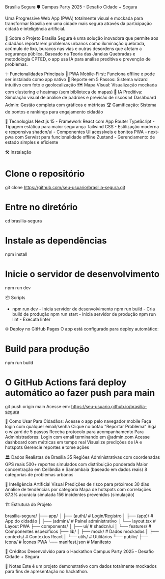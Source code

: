 Brasília Segura 🛡️
Campus Party 2025 - Desafio Cidade + Segura

Uma Progressive Web App (PWA) totalmente visual e mockada para transformar Brasília em uma cidade mais segura através da participação cidadã e inteligência artificial.

🎯 Sobre o Projeto
Brasília Segura é uma solução inovadora que permite aos cidadãos reportarem problemas urbanos como iluminação quebrada, acúmulo de lixo, buracos nas vias e outras desordens que afetam a segurança pública. Baseado na Teoria das Janelas Quebradas e metodologia CPTED, o app usa IA para análise preditiva e prevenção de problemas.

✨ Funcionalidades Principais
📱 PWA Mobile-First: Funciona offline e pode ser instalado como app nativo
📸 Reporte em 5 Passos: Sistema wizard intuitivo com foto e geolocalização
🗺️ Mapa Visual: Visualização mockada com clustering e heatmap (sem biblioteca de mapas)
🤖 IA Preditiva: Simulação visual de análise de padrões e previsão de riscos
📊 Dashboard Admin: Gestão completa com gráficos e métricas
🏆 Gamificação: Sistema de pontos e rankings para engajamento cidadão

🚀 Tecnologias
Next.js 15 - Framework React com App Router
TypeScript - Tipagem estática para maior segurança
Tailwind CSS - Estilização moderna e responsiva
shadcn/ui - Componentes UI acessíveis e bonitos
PWA - next-pwa com Serwist para funcionalidade offline
Zustand - Gerenciamento de estado simples e eficiente

🛠️ Instalação
# Clone o repositório
git clone https://github.com/seu-usuario/brasilia-segura.git

# Entre no diretório
cd brasilia-segura

# Instale as dependências
npm install

# Inicie o servidor de desenvolvimento
npm run dev

📦 Scripts
- npm run dev - Inicia servidor de desenvolvimento
npm run build - Cria build de produção
npm run start - Inicia servidor de produção
npm run lint - Executa linter

🌐 Deploy no GitHub Pages
O app está configurado para deploy automático:

# Build para produção
npm run build

# O GitHub Actions fará deploy automático ao fazer push para main
git push origin main
Acesse em: https://seu-usuario.github.io/brasilia-segura

📱 Como Usar
Para Cidadãos:
Acesse o app pelo navegador mobile
Faça login com qualquer email/senha
Clique no botão "Reportar Problema"
Siga o wizard de 5 passos
Receba protocolo para acompanhamento
Para Administradores:
Login com email terminando em @admin.com
Acesse dashboard com métricas em tempo real
Visualize predições de IA e hotspots
Gerencie reportes e tome ações

🏛️ Dados Realistas de Brasília
35 Regiões Administrativas com coordenadas GPS reais
500+ reportes simulados com distribuição ponderada
Maior concentração em Ceilândia e Samambaia (baseado em dados reais)
8 categorias de problemas urbanos

🤖 Inteligência Artificial Visual
Predições de risco para próximos 30 dias
Análise de tendências por categoria
Mapa de hotspots com correlações
87.3% acurácia simulada
156 incidentes prevenidos (simulação)

🏗️ Estrutura do Projeto

brasilia-segura/
├── app/
│   ├── (auth)/         # Login/Registro
│   ├── (app)/          # App do cidadão
│   ├── (admin)/        # Painel administrativo
│   └── layout.tsx      # Layout PWA
├── components/
│   ├── ui/            # shadcn/ui
│   └── features/      # Componentes específicos
├── lib/
│   ├── mock/          # Dados mockados
│   ├── contexts/      # Contextos React
│   └── utils/         # Utilitários
└── public/
    ├── icons/         # Ícones PWA
    └── manifest.json  # Manifesto
    
👥 Créditos
Desenvolvido para o Hackathon Campus Party 2025 - Desafio Cidade + Segura


📄 Notas
Este é um projeto demonstrativo com dados totalmente mockados para fins de apresentação no hackathon.
